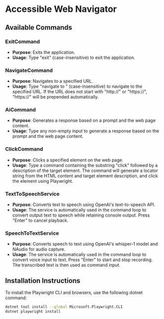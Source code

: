 # Accessible Web Navigator

## Available Commands

### ExitCommand
- **Purpose**: Exits the application.
- **Usage**: Type "exit" (case-insensitive) to exit the application.

### NavigateCommand
- **Purpose**: Navigates to a specified URL.
- **Usage**: Type "navigate to <URL>" (case-insensitive) to navigate to the specified URL. If the URL does not start with "http://" or "https://", "https://" will be prepended automatically.

### AiCommand
- **Purpose**: Generates a response based on a prompt and the web page content.
- **Usage**: Type any non-empty input to generate a response based on the prompt and the web page content.

### ClickCommand
- **Purpose**: Clicks a specified element on the web page.
- **Usage**: Type a command containing the substring "click" followed by a description of the target element. The command will generate a locator string from the HTML content and target element description, and click the element using Playwright.

### TextToSpeechService
- **Purpose**: Converts text to speech using OpenAI's text-to-speech API.
- **Usage**: The service is automatically used in the command loop to convert output text to speech while retaining console output. Press "Enter" to cancel playback.

### SpeechToTextService
- **Purpose**: Converts speech to text using OpenAI's whisper-1 model and NAudio for audio capture.
- **Usage**: The service is automatically used in the command loop to convert voice input to text. Press "Enter" to start and stop recording. The transcribed text is then used as command input.

## Installation Instructions

To install the Playwright CLI and browsers, use the following dotnet command:

```sh
dotnet tool install --global Microsoft.Playwright.CLI
dotnet playwright install
```
